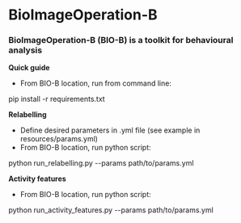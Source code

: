 # BioImageOperation-B
### BioImageOperation-B (BIO-B) is a toolkit for behavioural analysis

<b>Quick guide</b>

- From BIO-B location, run from command line:

pip install -r requirements.txt

<b>Relabelling</b>
- Define desired parameters in .yml file (see example in resources/params.yml)
- From BIO-B location, run python script:

python run_relabelling.py --params path/to/params.yml

<b>Activity features</b>
- From BIO-B location, run python script:

python run_activity_features.py --params path/to/params.yml